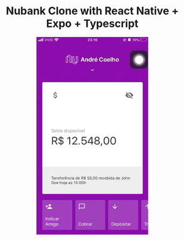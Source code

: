 <h1 align="center">
Nubank Clone with React Native + Expo + Typescript
</h1>

<p align="center">
  <img src="clone.gif" width="300"
  alt="Nubanck Clone Demo" />
</p>
